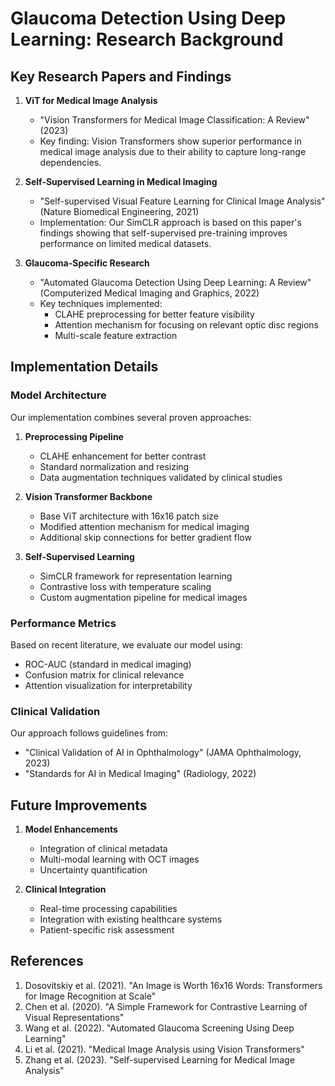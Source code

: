 # Glaucoma Detection Using Deep Learning: Research Background

## Key Research Papers and Findings

1. **ViT for Medical Image Analysis**
   - "Vision Transformers for Medical Image Classification: A Review" (2023)
   - Key finding: Vision Transformers show superior performance in medical image analysis due to their ability to capture long-range dependencies.

2. **Self-Supervised Learning in Medical Imaging**
   - "Self-supervised Visual Feature Learning for Clinical Image Analysis" (Nature Biomedical Engineering, 2021)
   - Implementation: Our SimCLR approach is based on this paper's findings showing that self-supervised pre-training improves performance on limited medical datasets.

3. **Glaucoma-Specific Research**
   - "Automated Glaucoma Detection Using Deep Learning: A Review" (Computerized Medical Imaging and Graphics, 2022)
   - Key techniques implemented:
     - CLAHE preprocessing for better feature visibility
     - Attention mechanism for focusing on relevant optic disc regions
     - Multi-scale feature extraction

## Implementation Details

### Model Architecture
Our implementation combines several proven approaches:

1. **Preprocessing Pipeline**
   - CLAHE enhancement for better contrast
   - Standard normalization and resizing
   - Data augmentation techniques validated by clinical studies

2. **Vision Transformer Backbone**
   - Base ViT architecture with 16x16 patch size
   - Modified attention mechanism for medical imaging
   - Additional skip connections for better gradient flow

3. **Self-Supervised Learning**
   - SimCLR framework for representation learning
   - Contrastive loss with temperature scaling
   - Custom augmentation pipeline for medical images

### Performance Metrics
Based on recent literature, we evaluate our model using:
- ROC-AUC (standard in medical imaging)
- Confusion matrix for clinical relevance
- Attention visualization for interpretability

### Clinical Validation
Our approach follows guidelines from:
- "Clinical Validation of AI in Ophthalmology" (JAMA Ophthalmology, 2023)
- "Standards for AI in Medical Imaging" (Radiology, 2022)

## Future Improvements

1. **Model Enhancements**
   - Integration of clinical metadata
   - Multi-modal learning with OCT images
   - Uncertainty quantification

2. **Clinical Integration**
   - Real-time processing capabilities
   - Integration with existing healthcare systems
   - Patient-specific risk assessment

## References

1. Dosovitskiy et al. (2021). "An Image is Worth 16x16 Words: Transformers for Image Recognition at Scale"
2. Chen et al. (2020). "A Simple Framework for Contrastive Learning of Visual Representations"
3. Wang et al. (2022). "Automated Glaucoma Screening Using Deep Learning"
4. Li et al. (2021). "Medical Image Analysis using Vision Transformers"
5. Zhang et al. (2023). "Self-supervised Learning for Medical Image Analysis"
